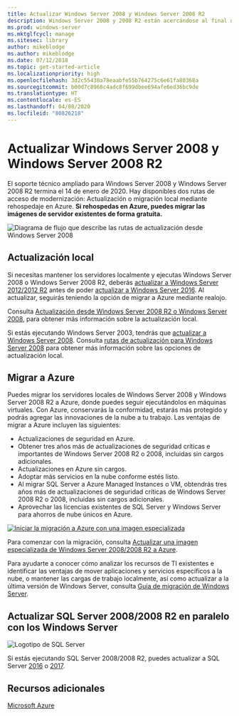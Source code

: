 ```yaml
---
title: Actualizar Windows Server 2008 y Windows Server 2008 R2
description: Windows Server 2008 y 2008 R2 están acercándose al final de servicio. Aprende a actualizar localmente o realojar en Azure.
ms.prod: windows-server
ms.mktglfcycl: manage
ms.sitesec: library
author: mikeblodge
ms.author: mikeblodge
ms.date: 07/12/2018
ms.topic: get-started-article
ms.localizationpriority: high
ms.openlocfilehash: 3d2c55430a78eaabfe55b764275c6e61fa80368a
ms.sourcegitcommit: b00d7c8968c4adc8f699dbee694afe6ed36bc9de
ms.translationtype: HT
ms.contentlocale: es-ES
ms.lasthandoff: 04/08/2020
ms.locfileid: "80826218"
---
```

# <a name="upgrade-windows-server-2008-and-windows-server-2008-r2"></a>Actualizar Windows Server 2008 y Windows Server 2008 R2

El soporte técnico ampliado para Windows Server 2008 y Windows Server 2008 R2 termina el 14 de enero de 2020. Hay disponibles dos rutas de acceso de modernización: Actualización o migración local mediante rehospedaje en Azure. **Si rehospedas en Azure, puedes migrar las imágenes de servidor existentes de forma gratuita.**

![Diagrama de flujo que describe las rutas de actualización desde Windows Server 2008](media/WS08_upgrade_paths.png)


## <a name="on-premises-upgrade"></a>Actualización local
Si necesitas mantener los servidores localmente y ejecutas Windows Server 2008 o Windows Server 2008 R2, deberás [actualizar a Windows Server 2012/2012 R2](installation-and-upgrade.md#upgrading-to-windows-server-2012-r2) antes de poder [actualizar a Windows Server 2016](installation-and-upgrade.md#upgrading-to-windows-server-2016). Al actualizar, seguirás teniendo la opción de migrar a Azure mediante realojo.

Consulta [Actualización desde Windows Server 2008 R2 o Windows Server 2008](installation-and-upgrade.md#upgrading-from-windows-server-2008-r2-or-windows-server-2008), para obtener más información sobre la actualización local.

Si estás ejecutando Windows Server 2003, tendrás que [actualizar a Windows Server 2008](https://docs.microsoft.com/previous-versions/windows/it-pro/windows-server-2008-R2-and-2008/ff972408(v%3dws.10)). Consulta [rutas de actualización para Windows Server 2008](https://docs.microsoft.com/previous-versions/windows/it-pro/windows-server-2008-R2-and-2008/dd979563(v=ws.10)) para obtener más información sobre las opciones de actualización local.


## <a name="migrate-to-azure"></a>Migrar a Azure
Puedes migrar los servidores locales de Windows Server 2008 y Windows Server 2008 R2 a Azure, donde puedes seguir ejecutándolos en máquinas virtuales. Con Azure, conservarás la conformidad, estarás más protegido y podrás agregar las innovaciones de la nube a tu trabajo. Las ventajas de migrar a Azure incluyen las siguientes:

- Actualizaciones de seguridad en Azure.
- Obtener tres años más de actualizaciones de seguridad críticas e importantes de Windows Server 2008 R2 o 2008, incluidas sin cargos adicionales. 
- Actualizaciones en Azure sin cargos.
- Adoptar más servicios en la nube conforme estés listo.
- Al migrar SQL Server a Azure Managed Instances o VM, obtendrás tres años más de actualizaciones de seguridad críticas de Windows Server 2008 R2 o 2008, incluidas sin cargos adicionales. 
- Aprovechar las licencias existentes de SQL Server y Windows Server para ahorros de nube únicos en Azure.

[![Iniciar la migración a Azure con una imagen especializada](./media/WS08-image-banner-small.png)](uploading-specialized-WS08-image-to-azure.md)

Para comenzar con la migración, consulta [Actualizar una imagen especializada de Windows Server 2008/2008 R2 a Azure](uploading-specialized-WS08-image-to-azure.md).

Para ayudarte a conocer cómo analizar los recursos de TI existentes e identificar las ventajas de mover aplicaciones y servicios específicos a la nube, o mantener las cargas de trabajo localmente, así como actualizar a la última versión de Windows Server, consulta [Guía de migración de Windows Server](https://go.microsoft.com/fwlink/?linkid=872689).

## <a name="upgrade-sql-server-20082008-r2-in-parallel-with-your-windows-servers"></a>Actualizar SQL Server 2008/2008 R2 en paralelo con los Windows Server

![Logotipo de SQL Server](media/sqlr2.jpg)

Si estás ejecutando SQL Server 2008/2008 R2, puedes actualizar a SQL Server [2016](https://docs.microsoft.com/sql/sql-server/sql-server-technical-documentation?view=sql-server-2016) o [2017](https://docs.microsoft.com/sql/sql-server/sql-server-technical-documentation?view=sql-server-2017).


## <a name="additional-resources"></a>Recursos adicionales
[Microsoft Azure](https://docs.microsoft.com/azure/#pivot=products)
